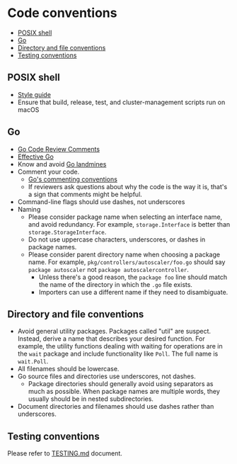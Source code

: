 # Code conventions

- [POSIX shell](#posix-shell)
- [Go](#go)
- [Directory and file conventions](#directory-and-file-conventions)
- [Testing conventions](#testing-conventions)

## POSIX shell

- [Style guide](https://google.github.io/styleguide/shell.xml)
- Ensure that build, release, test, and cluster-management scripts run on macOS

## Go

- [Go Code Review Comments](https://github.com/golang/go/wiki/CodeReviewComments)
- [Effective Go](https://golang.org/doc/effective_go.html)
- Know and avoid [Go landmines](https://gist.github.com/lavalamp/4bd23295a9f32706a48f)
- Comment your code.
    - [Go's commenting conventions](http://blog.golang.org/godoc-documenting-go-code)
    - If reviewers ask questions about why the code is the way it is, that's a sign that comments might be helpful.
- Command-line flags should use dashes, not underscores
- Naming
    - Please consider package name when selecting an interface name, and avoid redundancy. For example, `storage.Interface` is better than `storage.StorageInterface`.
    - Do not use uppercase characters, underscores, or dashes in package names.
    - Please consider parent directory name when choosing a package name. For example, `pkg/controllers/autoscaler/foo.go` should say `package autoscaler` not `package autoscalercontroller`.
        - Unless there's a good reason, the `package foo` line should match the name of the directory in which the `.go` file exists.
        - Importers can use a different name if they need to disambiguate.

## Directory and file conventions

- Avoid general utility packages. Packages called "util" are suspect. Instead, derive a name that describes your desired function. For example, the utility functions dealing with waiting for operations are in the `wait` package and include functionality like `Poll`. The full name is `wait.Poll`.
- All filenames should be lowercase.
- Go source files and directories use underscores, not dashes.
  - Package directories should generally avoid using separators as much as possible. When package names are multiple words, they usually should be in nested subdirectories.
- Document directories and filenames should use dashes rather than underscores.

## Testing conventions

Please refer to [TESTING.md](../../tests/TESTING.md) document.
